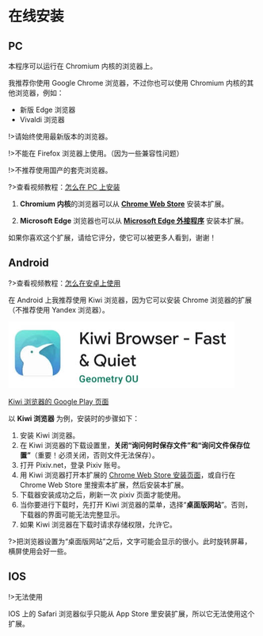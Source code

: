 # 在线安装

## PC

本程序可以运行在 Chromium 内核的浏览器上。

我推荐你使用 Google Chrome 浏览器，不过你也可以使用 Chromium 内核的其他浏览器，例如：

- 新版 Edge 浏览器
- Vivaldi 浏览器

!>请始终使用最新版本的浏览器。

!>不能在 Firefox 浏览器上使用。（因为一些兼容性问题）

!>不推荐使用国产的套壳浏览器。

?>查看视频教程：[怎么在 PC 上安装](https://www.youtube.com/watch?v=Ta7oLbTpT7M&list=PLO2Mj4AiZzWEpN6x_lAG8mzeNyJzd478d&index=2 ':target=_blank')

1. **Chromium 内核**的浏览器可以从 **[Chrome Web Store](https://chrome.google.com/webstore/detail/powerful-pixiv-downloader/dkndmhgdcmjdmkdonmbgjpijejdcilfh ':target=_blank')** 安装本扩展。

2. **Microsoft Edge** 浏览器也可以从 **[Microsoft Edge 外接程序](https://microsoftedge.microsoft.com/addons/detail/hpcoocgpiepjcngmhhknkflhpkoklphp ':target=_blank')** 安装本扩展。

如果你喜欢这个扩展，请给它评分，使它可以被更多人看到，谢谢！

## Android

?>查看视频教程：[怎么在安卓上使用](https://www.youtube.com/watch?v=7yaE1zYjlxE&list=PLO2Mj4AiZzWEpN6x_lAG8mzeNyJzd478d&index=5 ':target=_blank')

在 Android 上我推荐使用 Kiwi 浏览器，因为它可以安装 Chrome 浏览器的扩展（不推荐使用 Yandex 浏览器）。

![](./images/20221111_184553.jpg)

[Kiwi 浏览器的 Google Play 页面](https://play.google.com/store/apps/details?id=com.kiwibrowser.browser&hl=en&gl=US)

以 **Kiwi 浏览器** 为例，安装时的步骤如下：

1. 安装 Kiwi 浏览器。
2. 在 Kiwi 浏览器的下载设置里，**关闭“询问何时保存文件”和“询问文件保存位置”**（重要！必须关闭，否则文件无法保存）。
3. 打开 Pixiv.net，登录 Pixiv 账号。
4. 用 Kiwi 浏览器打开本扩展的 [Chrome Web Store 安装页面](https://chrome.google.com/webstore/detail/powerful-pixiv-downloader/dkndmhgdcmjdmkdonmbgjpijejdcilfh ':target=_blank')，或自行在 Chrome Web Store 里搜索本扩展，然后安装本扩展。
5. 下载器安装成功之后，刷新一次 pixiv 页面才能使用。
6. 当你要进行下载时，先打开 Kiwi 浏览器的菜单，选择“**桌面版网站**”。否则，下载器的界面可能无法完整显示。
7. 如果 Kiwi 浏览器在下载时请求存储权限，允许它。

?>把浏览器设置为“桌面版网站”之后，文字可能会显示的很小。此时旋转屏幕，横屏使用会好一些。

## IOS

!>无法使用

IOS 上的 Safari 浏览器似乎只能从 App Store 里安装扩展，所以它无法使用这个扩展。